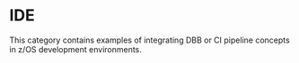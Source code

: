 # IDE
This category contains examples of integrating DBB or CI pipeline concepts in z/OS development environments.
